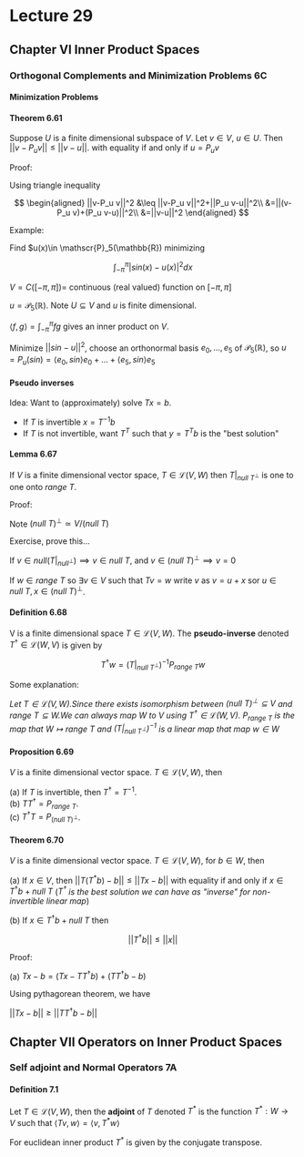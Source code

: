 # Lecture 29

## Chapter VI Inner Product Spaces

### Orthogonal Complements and Minimization Problems 6C

#### Minimization Problems

#### Theorem 6.61

Suppose $U$ is a finite dimensional subspace of $V$. Let $v\in V$, $u\in U$. Then $||v-P_u v||\leq|| v-u||$. with equality if and only if $u=P_u v$

Proof:

Using triangle inequality

$$
\begin{aligned}
||v-P_u v||^2 &\leq ||v-P_u v||^2+||P_u v-u||^2\\
&=||(v-P_u v)+(P_u v-u)||^2\\
&=||v-u||^2
\end{aligned}
$$

Example:

Find $u(x)\in \mathscr{P}_5(\mathbb{R}) minimizing

$$
\int^{\pi}_{-\pi}|sin(x)-u(x)|^2 dx
$$

$V=C([-\pi,\pi])=$ continuous (real valued) function on $[-\pi,\pi]$

$u=\mathscr{P}_5(\mathbb{R})$. Note $U\subseteq V$ and $u$ is finite dimensional.

$\langle f,g \rangle=\int^{\pi}_{-\pi}fg$ gives an inner product on $V$.

Minimize $||sin-u||^2$, choose an orthonormal basis $e_0,...,e_5$ of $\mathscr{P}_5(\mathbb{R})$, so $u=P_u(sin)=\langle e_0,sin\rangle e_0+...+\langle e_5,sin \rangle e_5$

#### Pseudo inverses

Idea: Want to (approximately) solve $Tx=b$.

- If $T$ is invertible $x=T^{-1}b$
- If $T$ is not invertible, want $T^{T}$ such that $y=T^{T}b$ is the "best solution"

#### Lemma 6.67

If $V$ is a finite dimensional vector space, $T\in \mathscr{L}(V,W)$ then $T\vert_{{null\ T}^\perp}$ is one to one onto $range\ T$.

Proof:

Note $(null\ T)^\perp \simeq V/(null\ T)$

Exercise, prove this...

If $v\in null(T\vert_{{null}^\perp})\implies v\in null\ T,$ and $v\in (null\ T)^\perp\implies v=0$

If $w\in range\ T$ so $\exists v\in V$ such that $Tv=w$ write $v$ as $v=u+x$ sor $u\in null\ T,x\in (null\ T)^\perp$.

#### Definition 6.68

V is a finite dimensional space $T\in \mathscr{L}(V,W)$. The **pseudo-inverse** denoted $T^\dag\in \mathscr{L}(W,V)$ is given by

$$
T^\dag w=(T\vert_{{null\ T}^\perp})^{-1}P_{range\ T}w
$$

Some explanation:

_Let $T\in \mathscr{L}(V,W)$.Since there exists isomorphism between $(null\ T)^\perp\subseteq V$ and $range\ T\subseteq W$.We can always map $W$ to $V$ using $T^\dag\in \mathscr{L}(W,V)$. $P_{range\ T}$ is the map that $W\mapsto range\ T$ and $(T\vert_{{null\ T}^\perp})^{-1}$ is a linear map that map $w\in W$_

#### Proposition 6.69

$V$ is a finite dimensional vector space. $T\in\mathscr{L}(V,W)$, then 

(a) If $T$ is invertible, then $T^\dag=T^{-1}$.  
(b) $TT^\dag=P_{range\ T}$.  
(c) $T^\dag T=P_{(null\ T)^\perp}$.

#### Theorem 6.70

$V$ is a finite dimensional vector space. $T\in\mathscr{L}(V,W)$, for $b\in W$, then

(a) If $x\in V$, then $||T(T^* b)-b||\leq ||Tx-b||$ with equality if and only if $x\in T^\dag b+null\ T$ (_$T^\dag$ is the best solution we can have as "inverse" for non-invertible linear map_)

(b) If $x\in T^\dag b+null\ T$ then

$$
||T^\dag b ||\leq ||x||
$$

Proof:

(a) $Tx-b=(Tx-TT^\dag b)+(TT^\dag b-b)$

Using pythagorean theorem, we have

$||Tx-b||\geq ||TT^\dag b-b||$

## Chapter VII Operators on Inner Product Spaces

### Self adjoint and Normal Operators 7A

#### Definition 7.1

Let $T\in \mathscr{L}(V,W)$, then the **adjoint** of $T$ denoted $T^*$ is the function $T^*:W\to V$ such that $\langle Tv,w \rangle =\langle v,T^* w \rangle$

For euclidean inner product $T^*$ is given by the conjugate transpose.
